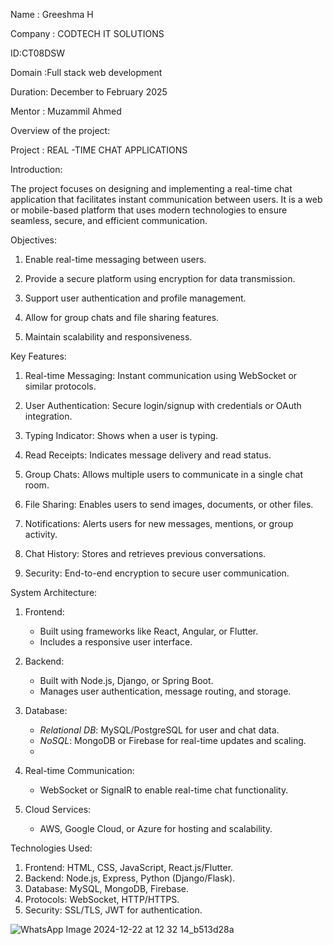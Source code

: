 Name : Greeshma H

Company : CODTECH IT SOLUTIONS

ID:CT08DSW

Domain :Full stack web development

Duration: December to February 2025

Mentor : Muzammil Ahmed

Overview of the project: 

Project : REAL -TIME CHAT APPLICATIONS


Introduction:

The project focuses on designing and implementing a real-time chat application that facilitates instant communication between users. It is a web or mobile-based platform that uses modern technologies to ensure seamless, secure, and efficient communication.

Objectives:

1. Enable real-time messaging between users.
 
2. Provide a secure platform using encryption for data transmission.
  
3. Support user authentication and profile management.
  
4. Allow for group chats and file sharing features.
   
5. Maintain scalability and responsiveness.

Key Features:

1. Real-time Messaging: Instant communication using WebSocket or similar protocols.
 
2. User Authentication: Secure login/signup with credentials or OAuth integration.
 
3. Typing Indicator: Shows when a user is typing.
 
4. Read Receipts: Indicates message delivery and read status.
 
5. Group Chats: Allows multiple users to communicate in a single chat room.
 
6. File Sharing: Enables users to send images, documents, or other files.

7. Notifications: Alerts users for new messages, mentions, or group activity.
 
8. Chat History: Stores and retrieves previous conversations.
 
9. Security: End-to-end encryption to secure user communication.


System Architecture:
1. Frontend: 
   - Built using frameworks like React, Angular, or Flutter.
   - Includes a responsive user interface.
     
2. Backend: 
   - Built with Node.js, Django, or Spring Boot.
   - Manages user authentication, message routing, and storage.
     
3. Database:
   - *Relational DB*: MySQL/PostgreSQL for user and chat data.
   - *NoSQL*: MongoDB or Firebase for real-time updates and scaling.
   - 
4. Real-time Communication:
   - WebSocket or SignalR to enable real-time chat functionality.
     
5. Cloud Services: 
   - AWS, Google Cloud, or Azure for hosting and scalability.


Technologies Used:
1. Frontend: HTML, CSS, JavaScript, React.js/Flutter.
2. Backend: Node.js, Express, Python (Django/Flask).
3. Database: MySQL, MongoDB, Firebase.
4. Protocols: WebSocket, HTTP/HTTPS.
5. Security: SSL/TLS, JWT for authentication.


![WhatsApp Image 2024-12-22 at 12 32 14_b513d28a](https://github.com/user-attachments/assets/4ce2434a-b70f-4089-9daf-6e6895d58448)
